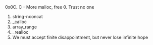 0x0C. C - More malloc, free
0. Trust no one
1. string-nconcat
2. _calloc
3. array_range
4. _realloc
5. We must accept finite disappointment, but never lose infinite hope

